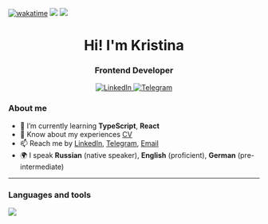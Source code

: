 [![wakatime](https://wakatime.com/badge/user/018bb0fc-fd94-4e7b-a944-7253c163fe27.svg)](https://wakatime.com/@018bb0fc-fd94-4e7b-a944-7253c163fe27) 
![](https://www.codewars.com/users/rsschool_42824ff8cf7e1d57/badges/micro)
![](https://komarev.com/ghpvc/?username=KristinaHudes&color=red&)


<div id="header" align="center">
    <h1>Hi! I'm  Kristina </h1>
    <h3>Frontend Developer</h3>
</div>

<div id="socials" align="center">
    <a href="https://www.linkedin.com/in/kristinarusskikh/" target="_blank">
    <img src="https://img.shields.io/badge/LinkedIn-darkgreen?style=for-the-badge&logo=linkedin&logoColor=white" alt="LinkedIn"/>
  </a>
  <a href="https://t.me/kristinahudes" target="_blank">
    <img src="https://img.shields.io/badge/Telegram-darkgreen?style=for-the-badge&logo=telegram&logoColor=white" alt="Telegram"/>
  </a>
</div>

### About me
- 🌱 I’m currently learning **TypeScript**, **React**
- 📄 Know about my experiences [CV](https://kristinahudes-cv.netlify.app/)
- 📫 Reach me by [LinkedIn](https://www.linkedin.com/in/kristinarusskikh/), [Telegram](https://t.me/kristinahudes), [Email](mailto:k.n.russkikh@gmail.com)
- 🌍 I speak **Russian** (native speaker), **English** (proficient), **German** (pre-intermediate)

---

### Languages and tools

  <a href="https://skillicons.dev">
    <img src="https://skillicons.dev/icons?i=js,html,css,figma,ps,sass,react,bootstrap,git,github,vscode,netlify,firebase" />
  </a>
